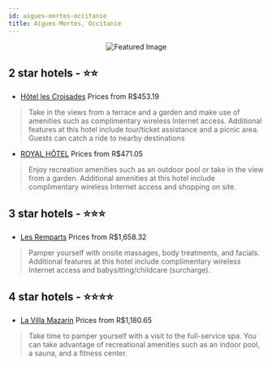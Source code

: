 ```yaml
---
id: aigues-mortes-occitanie
title: Aigues-Mortes, Occitanie
---
```


<center><img src="https://i.travelapi.com/hotels/3000000/2690000/2689300/2689284/e13462dc_z.jpg" alt="Featured Image" /></center>


##  2 star hotels - ⭐️⭐️

-    [Hôtel les Croisades](https://us.hurb.com/hotels/aigues-mortes/hotel-les-croisades-JNP-JP673675?cmp=18055) Prices from R$453.19
   > Take in the views from a terrace and a garden and make use of amenities such as complimentary wireless Internet access. Additional features at this hotel include tour/ticket assistance and a picnic area. Guests can catch a ride to nearby destinations
-    [ROYAL HÔTEL](https://us.hurb.com/hotels/aigues-mortes/royal-hotel-JNP-JP742461?cmp=18055) Prices from R$471.05
   > Enjoy recreation amenities such as an outdoor pool or take in the view from a garden. Additional amenities at this hotel include complimentary wireless Internet access and shopping on site.

##  3 star hotels - ⭐️⭐️⭐️

-    [Les Remparts](https://us.hurb.com/hotels/aigues-mortes/les-remparts-JNP-JP090987?cmp=18055) Prices from R$1,658.32
   > Pamper yourself with onsite massages, body treatments, and facials. Additional features at this hotel include complimentary wireless Internet access and babysitting/childcare (surcharge).

##  4 star hotels - ⭐️⭐️⭐️⭐️

-    [La Villa Mazarin](https://us.hurb.com/hotels/aigues-mortes/la-villa-mazarin-JNP-JP363353?cmp=18055) Prices from R$1,180.65
   > Take time to pamper yourself with a visit to the full-service spa. You can take advantage of recreational amenities such as an indoor pool, a sauna, and a fitness center.

